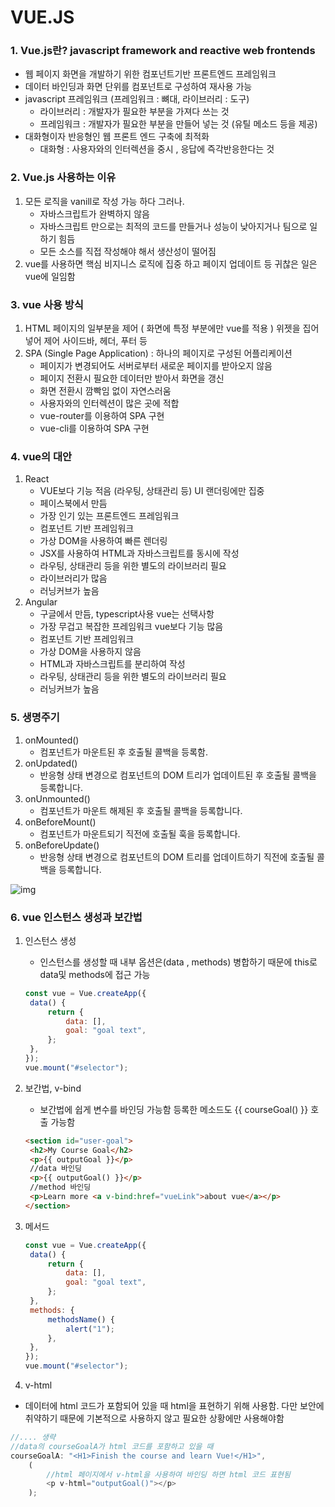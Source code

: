 # VUE.JS

### 1. Vue.js란? javascript framework and reactive web frontends

- 웹 페이지 화면을 개발하기 위한 컴포넌트기반 프론트엔드 프레임워크
- 데이터 바인딩과 화면 단위를 컴포넌트로 구성하여 재사용 가능
- javascript 프레임워크 (프레임워크 : 뼈대, 라이브러리 : 도구)
  - 라이브러리 : 개발자가 필요한 부분을 가져다 쓰는 것
  - 프레임워크 : 개발자가 필요한 부분을 만들어 넣는 것 (유틸 메소드 등을 제공)
- 대화형이자 반응형인 웹 프론트 엔드 구축에 최적화
  - 대화형 : 사용자와의 인터렉션을 중시 , 응답에 즉각반응한다는 것

### 2. Vue.js 사용하는 이유

1. 모든 로직을 vanill로 작성 가능 하다 그러나.
   - 자바스크립트가 완벽하지 않음
   - 자바스크립트 만으로는 최적의 코드를 만들거나 성능이 낮아지거나 팀으로 일하기 힘듬
   - 모든 소스를 직접 작성해야 해서 생산성이 떨어짐
2. vue를 사용하면 핵심 비지니스 로직에 집중 하고 페이지 업데이트 등 귀찮은 일은 vue에 일임함

### 3. vue 사용 방식

1. HTML 페이지의 일부분을 제어 ( 화면에 특정 부분에만 vue를 적용 ) 위젯을 집어넣어 제어 사이드바, 헤더, 푸터 등
2. SPA (Single Page Application) : 하나의 페이지로 구성된 어플리케이션
   - 페이지가 변경되어도 서버로부터 새로운 페이지를 받아오지 않음
   - 페이지 전환시 필요한 데이터만 받아서 화면을 갱신
   - 화면 전환시 깜빡임 없이 자연스러움
   - 사용자와의 인터렉션이 많은 곳에 적합
   - vue-router를 이용하여 SPA 구현
   - vue-cli를 이용하여 SPA 구현

### 4. vue의 대안

1. React
   - VUE보다 기능 적음 (라우팅, 상태관리 등) UI 랜더링에만 집중
   - 페이스북에서 만듬
   - 가장 인기 있는 프론트엔드 프레임워크
   - 컴포넌트 기반 프레임워크
   - 가상 DOM을 사용하여 빠른 렌더링
   - JSX를 사용하여 HTML과 자바스크립트를 동시에 작성
   - 라우팅, 상태관리 등을 위한 별도의 라이브러리 필요
   - 라이브러리가 많음
   - 러닝커브가 높음
2. Angular
   - 구글에서 만듬, typescript사용 vue는 선택사항
   - 가장 무겁고 복잡한 프레임워크 vue보다 기능 많음
   - 컴포넌트 기반 프레임워크
   - 가상 DOM을 사용하지 않음
   - HTML과 자바스크립트를 분리하여 작성
   - 라우팅, 상태관리 등을 위한 별도의 라이브러리 필요
   - 러닝커브가 높음

### 5. 생명주기

1. onMounted()
   - 컴포넌트가 마운트된 후 호출될 콜백을 등록함.
2. onUpdated()
   - 반응형 상태 변경으로 컴포넌트의 DOM 트리가 업데이트된 후 호출될 콜백을 등록합니다.
3. onUnmounted()
   - 컴포넌트가 마운트 해제된 후 호출될 콜백을 등록합니다.
4. onBeforeMount()
   - 컴포넌트가 마운트되기 직전에 호출될 훅을 등록합니다.
5. onBeforeUpdate()
   - 반응형 상태 변경으로 컴포넌트의 DOM 트리를 업데이트하기 직전에 호출될 콜백을 등록합니다.

![img](https://ko.vuejs.org/assets/lifecycle.P7awcnoo.png)

### 6. vue 인스턴스 생성과 보간법

1. 인스턴스 생성

   - 인스턴스를 생성할 때 내부 옵션은(data , methods) 병합하기 때문에 this로 data및 methods에 접근 가능

   ```javascript
   const vue = Vue.createApp({
   	data() {
   		return {
   			data: [],
   			goal: "goal text",
   		};
   	},
   });
   vue.mount("#selector");
   ```

2. 보간법, v-bind

   - 보간법에 쉽게 변수를 바인딩 가능함 등록한 메소드도 {{ courseGoal() }} 호출 가능함

   ```html
   <section id="user-goal">
   	<h2>My Course Goal</h2>
   	<p>{{ outputGoal }}</p>
   	//data 바인딩
   	<p>{{ outputGoal() }}</p>
   	//method 바인딩
   	<p>Learn more <a v-bind:href="vueLink">about vue</a></p>
   </section>
   ```

3. 메서드

   ```javascript
   const vue = Vue.createApp({
   	data() {
   		return {
   			data: [],
   			goal: "goal text",
   		};
   	},
   	methods: {
   		methodsName() {
   			alert("1");
   		},
   	},
   });
   vue.mount("#selector");
   ```

4. v-html

- 데이터에 html 코드가 포함되어 있을 때 html을 표현하기 위해 사용함. 다만 보안에 취약하기 때문에 기본적으로 사용하지 않고 필요한 상황에만 사용해야함

```javascript
//.... 생략
//data의 courseGoalA가 html 코드를 포함하고 있을 때
courseGoalA: "<H1>Finish the course and learn Vue!</H1>",
	(
		//html 페이지에서 v-html을 사용하여 바인딩 하면 html 코드 표현됨
		<p v-html="outputGoal()"></p>
	);
```
